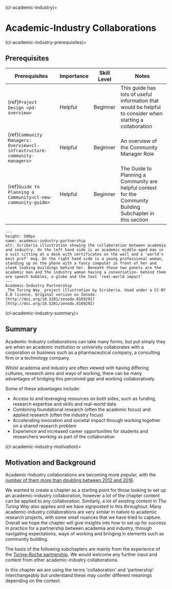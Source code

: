 (cl-academic-industry)=
# Academic-Industry Collaborations

(cl-academic-industry-prerequisites)=
## Prerequisites


| Prerequisites | Importance | Skill Level | Notes | 
| -------- | -------- | -------- |-------- |
| {ref}`Project Design <pd-overview>`  | Helpful    | Beginner     | This guide has lots of useful information that would be helpful to consider when starting a collaboration
| {ref}`Community Managers: Overview<cl-infrastructure-community-managers>` | Helpful  | Beginner | An overview of the Community Manager Role |
| {ref}`Guide to Planning a Community<cl-new-community-guide>` | Helpful | Beginner | The Guide to Planning a Community are helpful context for the Community Building Subchapter in this section |

```{figure} ../../figures/academic-industry-partnership.jpg
---
height: 500px
name: academic-industry-partnership
alt: Scriberia illustration showing the collaboration between academia and industry. On the left hand side is an academic middle-aged man in a suit sitting at a desk with certificates on the wall and a 'world's best prof' mug. On the right hand side is a young professional woman, standing up on the phone with a fancy computer in front of her and sleek looking buildings behind her. Beneath those two panels are the academic man and the industry woman having a conversation- behind them are speech bubbles, a globe and the text 'real-world impact'
---
Academic-Industry Partnership
_The Turing Way_ project illustration by Scriberia. Used under a CC-BY 4.0 licence. Original version on Zenodo. [http://doi.org/10.5281/zenodo.8169292](http://doi.org/10.5281/zenodo.8169292) 
```


(cl-academic-industry-summary)=
## Summary
Academic-Industry collaborations can take many forms, but put simply they are when an academic institution or university collaborates with a corporation or business such as a pharmaceutical company, a consulting firm or a technology company. 

Whilst academia and industry are often viewed with having differing cultures, research aims and ways of working, there can be many advantages of bridging this perceived gap and working collaboratively. 

Some of these advantages include:
* Access to and leveraging resources on both sides, such as funding, research expertise and skills and real-world data
* Combining foundational research (often the academic focus) and applied research (often the industry focus)
* Accelerating innovation and societal impact through working together on a shared research problem
* Experience and increased career opportunities for students and researchers working as part of the collaboration

(cl-academic-industry-motivation)=
## Motivation and Background 
Academic-Industry collaborations are becoming more popular, with the [number of them more than doubling between 2012 and 2016](https://www.nature.com/nature-index/news-blog/the-shifting-corporate-academic-relationship-in-pictures). 

We wanted to create a chapter as a starting point for those looking to set up an academic-industry collaboration, however a lot of the chapter content can be applied to any collaboration. 
Similarly, a lot of existing content in _The Turing Way_ also applies and we have signposted to this throughout. 
Many academic-industry collaborations are very similar in nature to academic research projects, with some small nuances that we have tried to capture. 
Overall we hope the chapter will give insights into how to set up for success in practice for a partnership between academia and industry, through navigating expectations, ways of working and bringing in elements such as community building. 

The basis of the following subchapters are mainly from the experience of the [Turing-Roche partnership](https://www.turing.ac.uk/research/research-projects/alan-turing-institute-roche-strategic-partnership). 
We would welcome any further input and content from other academic-industry collaborations.

In this chapter we are using the terms 'collaboration' and 'partnership' interchangeably but understand these may confer different meanings depending on the context.

